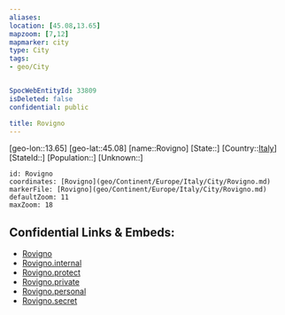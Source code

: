 ```yaml
---
aliases: 
location: [45.08,13.65]
mapzoom: [7,12] 
mapmarker: city 
type: City
tags:
- geo/City


SpocWebEntityId: 33809
isDeleted: false
confidential: public

title: Rovigno
---
```

[geo-lon::13.65]
[geo-lat::45.08]
[name::Rovigno]
[State::]
[Country::[Italy](geo/Continent/Europe/Italy.md)]
[StateId::]
[Population::]
[Unknown::]


```leaflet
id: Rovigno
coordinates: [Rovigno](geo/Continent/Europe/Italy/City/Rovigno.md)
markerFile: [Rovigno](geo/Continent/Europe/Italy/City/Rovigno.md)
defaultZoom: 11 
maxZoom: 18
```


## Confidential Links & Embeds: 
- [Rovigno](../../../../../../_public/geo/Continent/Europe/Italy/City/Rovigno.md) 
- [Rovigno.internal](../../../../../../_internal/geo/Continent/Europe/Italy/City/Rovigno.internal.md) 
- [Rovigno.protect](../../../../../../_protect/geo/Continent/Europe/Italy/City/Rovigno.protect.md) 
- [Rovigno.private](../../../../../../_private/geo/Continent/Europe/Italy/City/Rovigno.private.md) 
- [Rovigno.personal](../../../../../../_personal/geo/Continent/Europe/Italy/City/Rovigno.personal.md) 
- [Rovigno.secret](../../../../../../_secret/geo/Continent/Europe/Italy/City/Rovigno.secret.md) 
